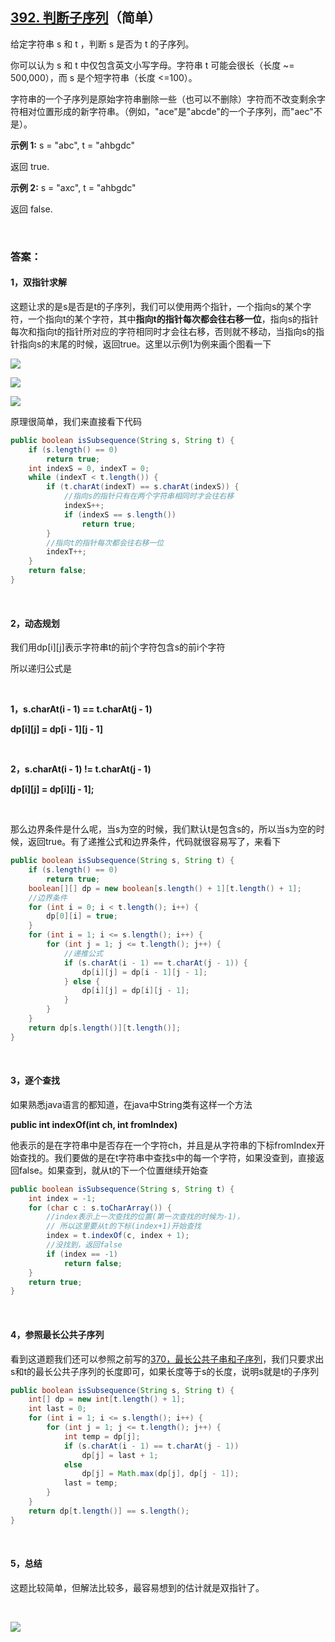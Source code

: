 ## [392. 判断子序列](https://leetcode-cn.com/problems/is-subsequence/)（简单）

给定字符串 s 和 t ，判断 s 是否为 t 的子序列。

你可以认为 s 和 t 中仅包含英文小写字母。字符串 t 可能会很长（长度 ~= 500,000），而 s 是个短字符串（长度 <=100）。

字符串的一个子序列是原始字符串删除一些（也可以不删除）字符而不改变剩余字符相对位置形成的新字符串。（例如，"ace"是"abcde"的一个子序列，而"aec"不是）。

**示例 1:**
s = "abc", t = "ahbgdc"

返回 true.

**示例 2:**
s = "axc", t = "ahbgdc"

返回 false.

<br/>

### 答案：

#### 1，双指针求解

这题让求的是s是否是t的子序列，我们可以使用两个指针，一个指向s的某个字符，一个指向t的某个字符，其中**指向t的指针每次都会往右移一位**，指向s的指针每次和指向t的指针所对应的字符相同时才会往右移，否则就不移动，当指向s的指针指向s的末尾的时候，返回true。这里以示例1为例来画个图看一下

![](https://raw.githubusercontent.com/sdwwld/algorithms/master/img/leetcode/0392/640.png)

![](https://raw.githubusercontent.com/sdwwld/algorithms/master/img/leetcode/0392/641.png)

![](https://raw.githubusercontent.com/sdwwld/algorithms/master/img/leetcode/0392/642.png)

原理很简单，我们来直接看下代码

```java
public boolean isSubsequence(String s, String t) {
    if (s.length() == 0)
        return true;
    int indexS = 0, indexT = 0;
    while (indexT < t.length()) {
        if (t.charAt(indexT) == s.charAt(indexS)) {
            //指向s的指针只有在两个字符串相同时才会往右移
            indexS++;
            if (indexS == s.length())
                return true;
        }
        //指向t的指针每次都会往右移一位
        indexT++;
    }
    return false;
}
```

<br>

#### 2，动态规划

我们用dp\[i][j]表示字符串t的前j个字符包含s的前i个字符

所以递归公式是

<br>

**1，s.charAt(i - 1) == t.charAt(j - 1)**

  **dp\[i][j] = dp\[i - 1][j - 1]**

<br>

**2，s.charAt(i - 1) != t.charAt(j - 1)**

  **dp\[i][j] = dp\[i][j - 1];**

<br>

那么边界条件是什么呢，当s为空的时候，我们默认t是包含s的，所以当s为空的时候，返回true。有了递推公式和边界条件，代码就很容易写了，来看下

```java
public boolean isSubsequence(String s, String t) {
    if (s.length() == 0)
        return true;
    boolean[][] dp = new boolean[s.length() + 1][t.length() + 1];
    //边界条件
    for (int i = 0; i < t.length(); i++) {
        dp[0][i] = true;
    }
    for (int i = 1; i <= s.length(); i++) {
        for (int j = 1; j <= t.length(); j++) {
            //递推公式
            if (s.charAt(i - 1) == t.charAt(j - 1)) {
                dp[i][j] = dp[i - 1][j - 1];
            } else {
                dp[i][j] = dp[i][j - 1];
            }
        }
    }
    return dp[s.length()][t.length()];
}
```

<br>

#### 3，逐个查找

如果熟悉java语言的都知道，在java中String类有这样一个方法

**public int indexOf(int ch, int fromIndex)** 

他表示的是在字符串中是否存在一个字符ch，并且是从字符串的下标fromIndex开始查找的。我们要做的是在t字符串中查找s中的每一个字符，如果没查到，直接返回false。如果查到，就从t的下一个位置继续开始查

```java
public boolean isSubsequence(String s, String t) {
    int index = -1;
    for (char c : s.toCharArray()) {
        //index表示上一次查找的位置(第一次查找的时候为-1)，
        // 所以这里要从t的下标(index+1)开始查找
        index = t.indexOf(c, index + 1);
        //没找到，返回false
        if (index == -1)
            return false;
    }
    return true;
}
```

<br>

#### 4，参照最长公共子序列

看到这道题我们还可以参照之前写的[370，最长公共子串和子序列](http://mp.weixin.qq.com/s?__biz=MzU0ODMyNDk0Mw==&mid=2247486892&idx=1&sn=4d4c122bf5139ba711b53e9ffd208408&chksm=fb419e8ccc36179a7518796a1339d348ef7786b89c8cc62ec26e9f5bc1c3ec5eb6e68a44e84d&scene=21#wechat_redirect)，我们只要求出s和t的最长公共子序列的长度即可，如果长度等于s的长度，说明s就是t的子序列

```java
public boolean isSubsequence(String s, String t) {
    int[] dp = new int[t.length() + 1];
    int last = 0;
    for (int i = 1; i <= s.length(); i++) {
        for (int j = 1; j <= t.length(); j++) {
            int temp = dp[j];
            if (s.charAt(i - 1) == t.charAt(j - 1))
                dp[j] = last + 1;
            else
                dp[j] = Math.max(dp[j], dp[j - 1]);
            last = temp;
        }
    }
    return dp[t.length()] == s.length();
}
```

<br>

#### 5，总结

这题比较简单，但解法比较多，最容易想到的估计就是双指针了。

<br>



 ![](https://img-blog.csdnimg.cn/20200807155236311.png)

####   
